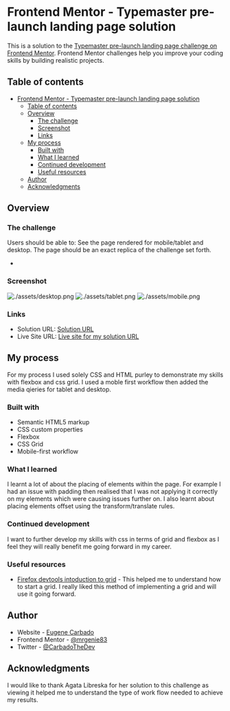 # Frontend Mentor - Typemaster pre-launch landing page solution

This is a solution to the [Typemaster pre-launch landing page challenge on Frontend Mentor](). Frontend Mentor challenges help you improve your coding skills by building realistic projects.

## Table of contents

- [Frontend Mentor - Typemaster pre-launch landing page solution](#frontend-mentor---typemaster-pre-launch-landing-page-solution)
  - [Table of contents](#table-of-contents)
  - [Overview](#overview)
    - [The challenge](#the-challenge)
    - [Screenshot](#screenshot)
    - [Links](#links)
  - [My process](#my-process)
    - [Built with](#built-with)
    - [What I learned](#what-i-learned)
    - [Continued development](#continued-development)
    - [Useful resources](#useful-resources)
  - [Author](#author)
  - [Acknowledgments](#acknowledgments)


## Overview

### The challenge

Users should be able to: See the page rendered for mobile/tablet and desktop. The page should be an exact replica of the challenge set forth.

-

### Screenshot

![./assets/desktop.png](./assests/desktop.png)
![./assets/tablet.png](./assests/tablet.png)
![./assets/mobile.png](./assests/mobile.png)


### Links

- Solution URL: [Solution URL](https://www.frontendmentor.io/solutions/typemasterprelaunchlandingpage-SX5JzJU90)
- Live Site URL: [Live site for my solution URL](https://typemaster-pre-launch-landing-page.vercel.app/)

## My process

For my process I used solely CSS and HTML purley to demonstrate my skills with flexbox and css grid. I used a moble first workflow then added the media qieries for tablet and desktop.

### Built with

- Semantic HTML5 markup
- CSS custom properties
- Flexbox
- CSS Grid
- Mobile-first workflow


### What I learned

I learnt a lot of about the placing of elements within the page. For example I had an issue with padding then realised that I was not applying it correctly on my elements which were causing issues further on. I also learnt about placing elements offset using the transform/translate rules.


### Continued development

I want to further develop my skills with css in terms of grid and flexbox as I feel they will really benefit me going forward in my career.

### Useful resources

- [Firefox devtools intoduction to grid](https://mozilladevelopers.github.io/playground/css-grid/03-firefox-devtools/) - This helped me to understand how to start a grid. I really liked this method of implementing a grid and will use it going forward.

## Author

- Website - [Eugene Carbado](https://github.com/EugeneCarbado)
- Frontend Mentor - [@mrgenie83](https://www.frontendmentor.io/profile/mrgenie83)
- Twitter - [@CarbadoTheDev](https://www.twitter.com/CarbadoTheDev)


## Acknowledgments

I would like to thank Agata Libreska for her solution to this challenge as viewing it helped me to understand the type of work flow needed to achieve my results.
